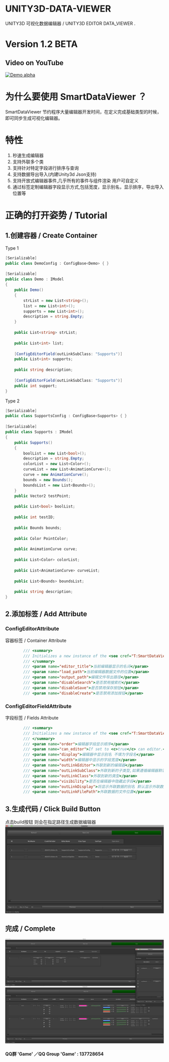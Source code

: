 # UNITY3D-DATA-VIEWER
UNITY3D 可视化数据编辑器 / UNITY3D EDITOR DATA_VIEWER .

# Version 1.2 BETA

## Video on YouTube


[![Demo alpha](http://img.youtube.com/vi/cjk8dZT1TTU/0.jpg)](https://www.youtube.com/embed/cjk8dZT1TTU)


# 为什么要使用 SmartDataViewer ？
SmartDataViewer 节约程序大量编辑器开发时间，在定义完成基础类型的时候，即可同步生成可视化编辑器。

# 特性
1. 秒速生成编辑器
2. 支持外联多个类
3. 支持针对特定字段进行排序与查询
4. 支持数据导出导入(内建Unity3d Json支持)
5. 支持开放式编辑器事件,几乎所有的事件与组件渲染 用户可自定义
6. 通过标签定制编辑器字段显示方式,包括宽度，显示别名，显示排序，导出导入位置等


# 正确的打开姿势 / Tutorial
## 1.创建容器 / Create Container

Type 1
``` cs
[Serializable]
public class DemoConfig : ConfigBase<Demo> { }

[Serializable]
public class Demo : IModel
{
	public Demo()
	{
		strList = new List<string>();
		list = new List<int>();
		supports = new List<int>();
		description = string.Empty;
	}

	public List<string> strList;

	public List<int> list;

	[ConfigEditorField(outLinkSubClass: "Supports")]
	public List<int> supports;

	public string description;

	[ConfigEditorField(outLinkSubClass: "Supports")]
	public int support;
}
```
Type 2
``` cs
[Serializable]
public class SupportsConfig : ConfigBase<Supports> { }

[Serializable]
public class Supports : IModel
{
	public Supports()
	{
		boolList = new List<bool>();
		description = string.Empty;
		colorList = new List<Color>();
		curveList = new List<AnimationCurve>();
		curve = new AnimationCurve();
		bounds = new Bounds();
		boundsList = new List<Bounds>();
	}
	public Vector2 testPoint;

	public List<bool> boolList;

	public int testID;

	public Bounds bounds;

	public Color PointColor;

	public AnimationCurve curve;

	public List<Color> colorList;

	public List<AnimationCurve> curveList;

	public List<Bounds> boundsList;

	public string description;
}

```

## 2.添加标签 / Add Attribute

### ConfigEditorAttribute
容器标签 / Container Attribute
``` cs
		/// <summary>
		/// Initializes a new instance of the <see cref="T:SmartDataViewer.ConfigEditorAttribute"/> class.
		/// </summary>
		/// <param name="editor_title">当前编辑器显示的名词</param>
		/// <param name="load_path">当前编辑器数据文件的位置</param>
		/// <param name="output_path">编辑文件导出路径</param>
		/// <param name="disableSearch">是否禁用搜索栏</param>
		/// <param name="disableSave">是否禁用保存按钮</param>
		/// <param name="disableCreate">是否禁用添加按钮</param>
```

### ConfigEditorFieldAttribute 
字段标签 / Fields Attribute
``` cs
		/// <summary>
		/// Initializes a new instance of the <see cref="T:SmartDataViewer.ConfigEditorFieldAttribute"/> class.
		/// </summary>
		/// <param name="order">编辑器字段显示顺序</param>
		/// <param name="can_editor">If set to <c>true</c> can editor.</param>
		/// <param name="display">编辑器中显示别名 不填为字段名</param>
		/// <param name="width">编辑器中显示的字段宽度</param>
		/// <param name="outLinkEditor">外联到新的编辑器</param>
		/// <param name="outLinkSubClass">外联到新的子类型,如果遵循编辑器默认命名规则 只需要填写此项即可</param>
		/// <param name="outLinkClass">外联到新的类型</param>
		/// <param name="visibility">是否在编辑器中隐藏此字段</param>
		/// <param name="outLinkDisplay">将显示外联数据的别名 默认显示外联数据的NickName如果没有则显示ID</param>
		/// <param name="outLinkFilePath">外联数据的文件位置</param>
```

## 3.生成代码 / Click Build Button
点击build按钮 则会在指定路径生成数据编辑器
![通过SmartDataViewer生成的编辑器](/A6153579-9537-404D-9007-CE9B85F69BBF.png)


## 完成 / Complete
![通过SmartDataViewer生成的编辑器](/F1CC3692-35AB-4E74-B030-5E8006171256.png)




#### QQ群 'Game' ／QQ Group 'Game' : 137728654  